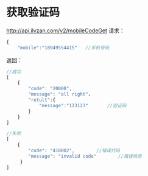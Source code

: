 # 获取验证码
http://api.ilvzan.com/v2/mobileCodeGet
请求：
``` js
{
	"mobile":"18949554415"   //手机号码
```

返回：
``` js
//成功
[
    {
        "code": "20000",
        "message": "all right"，
        "retult":{
            "message":"123123"       //验证码
        }     
    }
]

//失败
[
    {
        "code": "410002",        //错误代码
        "message": "invalid code"        //错误信息
     }
]
``` 
